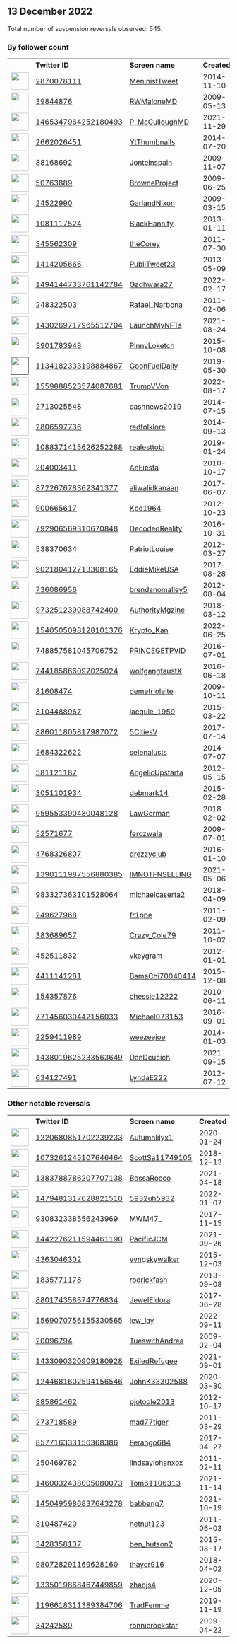 
## 13 December 2022
Total number of suspension reversals observed: 545.

### By follower count
<table><tr><th></th><th align="left">Twitter ID</th><th align="left">Screen name</th>
<th align="left">Created</th><th align="left">Status</th><th align="left">Suspended</th><th align="left">Followers</th>
<tr><td><a href="https://pbs.twimg.com/profile_images/1613490444738101248/H0Wzuh2N_normal.jpg"><img src="https://pbs.twimg.com/profile_images/1613490444738101248/H0Wzuh2N_normal.jpg" width="40px" height="40px" align="center"/></a></td><td><a href="https://twitter.com/intent/user?user_id=2870078111">2870078111</a></td><td><a href="https://twitter.com/MeninistTweet">MeninistTweet</a></td><td>2014-11-10</td><td align="center"></td><td></td><td>1241973</td></tr>
<tr><td><a href="https://pbs.twimg.com/profile_images/1396449966009298946/w0dvY7mp_normal.jpg"><img src="https://pbs.twimg.com/profile_images/1396449966009298946/w0dvY7mp_normal.jpg" width="40px" height="40px" align="center"/></a></td><td><a href="https://twitter.com/intent/user?user_id=39844876">39844876</a></td><td><a href="https://twitter.com/RWMaloneMD">RWMaloneMD</a></td><td>2009-05-13</td><td align="center"></td><td></td><td>1057727</td></tr>
<tr><td><a href="https://pbs.twimg.com/profile_images/1602632903296442368/yblrq-98_normal.jpg"><img src="https://pbs.twimg.com/profile_images/1602632903296442368/yblrq-98_normal.jpg" width="40px" height="40px" align="center"/></a></td><td><a href="https://twitter.com/intent/user?user_id=1465347964252180493">1465347964252180493</a></td><td><a href="https://twitter.com/P_McCulloughMD">P_McCulloughMD</a></td><td>2021-11-29</td><td align="center"></td><td>2022-10-07</td><td>771278</td></tr>
<tr><td><a href="https://pbs.twimg.com/profile_images/715809192309821441/zHIcqm9l_normal.jpg"><img src="https://pbs.twimg.com/profile_images/715809192309821441/zHIcqm9l_normal.jpg" width="40px" height="40px" align="center"/></a></td><td><a href="https://twitter.com/intent/user?user_id=2662026451">2662026451</a></td><td><a href="https://twitter.com/YtThumbnails">YtThumbnails</a></td><td>2014-07-20</td><td align="center"></td><td>2022-11-20</td><td>199946</td></tr>
<tr><td><a href="https://pbs.twimg.com/profile_images/1292835009582305284/9pV5wycg_normal.jpg"><img src="https://pbs.twimg.com/profile_images/1292835009582305284/9pV5wycg_normal.jpg" width="40px" height="40px" align="center"/></a></td><td><a href="https://twitter.com/intent/user?user_id=88168692">88168692</a></td><td><a href="https://twitter.com/Jonteinspain">Jonteinspain</a></td><td>2009-11-07</td><td align="center"></td><td>2022-12-12</td><td>118090</td></tr>
<tr><td><a href="https://pbs.twimg.com/profile_images/1617974587454619651/4e1W__Fx_normal.jpg"><img src="https://pbs.twimg.com/profile_images/1617974587454619651/4e1W__Fx_normal.jpg" width="40px" height="40px" align="center"/></a></td><td><a href="https://twitter.com/intent/user?user_id=50763889">50763889</a></td><td><a href="https://twitter.com/BrowneProject">BrowneProject</a></td><td>2009-06-25</td><td align="center"></td><td>2022-10-20</td><td>87986</td></tr>
<tr><td><a href="https://pbs.twimg.com/profile_images/125680899/twitter_normal.jpg"><img src="https://pbs.twimg.com/profile_images/125680899/twitter_normal.jpg" width="40px" height="40px" align="center"/></a></td><td><a href="https://twitter.com/intent/user?user_id=24522990">24522990</a></td><td><a href="https://twitter.com/GarlandNixon">GarlandNixon</a></td><td>2009-03-15</td><td align="center"></td><td>2022-11-22</td><td>76135</td></tr>
<tr><td><a href="https://pbs.twimg.com/profile_images/934926767873171456/UfQTSgRZ_normal.jpg"><img src="https://pbs.twimg.com/profile_images/934926767873171456/UfQTSgRZ_normal.jpg" width="40px" height="40px" align="center"/></a></td><td><a href="https://twitter.com/intent/user?user_id=1081117524">1081117524</a></td><td><a href="https://twitter.com/BlackHannity">BlackHannity</a></td><td>2013-01-11</td><td align="center"></td><td></td><td>70608</td></tr>
<tr><td><a href="https://pbs.twimg.com/profile_images/1625607309547151385/-MsLikv3_normal.jpg"><img src="https://pbs.twimg.com/profile_images/1625607309547151385/-MsLikv3_normal.jpg" width="40px" height="40px" align="center"/></a></td><td><a href="https://twitter.com/intent/user?user_id=345562309">345562309</a></td><td><a href="https://twitter.com/theCorey">theCorey</a></td><td>2011-07-30</td><td align="center"></td><td></td><td>50875</td></tr>
<tr><td><a href="https://pbs.twimg.com/profile_images/1622627599842172933/NQHo7LBA_normal.jpg"><img src="https://pbs.twimg.com/profile_images/1622627599842172933/NQHo7LBA_normal.jpg" width="40px" height="40px" align="center"/></a></td><td><a href="https://twitter.com/intent/user?user_id=1414205666">1414205666</a></td><td><a href="https://twitter.com/PubliTweet23">PubliTweet23</a></td><td>2013-05-09</td><td align="center"></td><td>2022-09-27</td><td>49678</td></tr>
<tr><td><a href="https://pbs.twimg.com/profile_images/1602667459211067393/VNXpVxM-_normal.jpg"><img src="https://pbs.twimg.com/profile_images/1602667459211067393/VNXpVxM-_normal.jpg" width="40px" height="40px" align="center"/></a></td><td><a href="https://twitter.com/intent/user?user_id=1494144733761142784">1494144733761142784</a></td><td><a href="https://twitter.com/Gadhwara27">Gadhwara27</a></td><td>2022-02-17</td><td align="center"></td><td>2022-03-27</td><td>43665</td></tr>
<tr><td><a href="https://pbs.twimg.com/profile_images/1481721440055476224/f8yrhXI8_normal.jpg"><img src="https://pbs.twimg.com/profile_images/1481721440055476224/f8yrhXI8_normal.jpg" width="40px" height="40px" align="center"/></a></td><td><a href="https://twitter.com/intent/user?user_id=248322503">248322503</a></td><td><a href="https://twitter.com/Rafael_Narbona">Rafael_Narbona</a></td><td>2011-02-06</td><td align="center"></td><td>2022-12-08</td><td>40835</td></tr>
<tr><td><a href="https://pbs.twimg.com/profile_images/1554881842486169600/jLwrTrJo_normal.jpg"><img src="https://pbs.twimg.com/profile_images/1554881842486169600/jLwrTrJo_normal.jpg" width="40px" height="40px" align="center"/></a></td><td><a href="https://twitter.com/intent/user?user_id=1430269717965512704">1430269717965512704</a></td><td><a href="https://twitter.com/LaunchMyNFTs">LaunchMyNFTs</a></td><td>2021-08-24</td><td align="center"></td><td>2022-12-01</td><td>32903</td></tr>
<tr><td><a href="https://pbs.twimg.com/profile_images/1351213267667079175/UsW-xWTE_normal.jpg"><img src="https://pbs.twimg.com/profile_images/1351213267667079175/UsW-xWTE_normal.jpg" width="40px" height="40px" align="center"/></a></td><td><a href="https://twitter.com/intent/user?user_id=3901783948">3901783948</a></td><td><a href="https://twitter.com/PinnyLoketch">PinnyLoketch</a></td><td>2015-10-08</td><td align="center"></td><td>2022-10-29</td><td>27840</td></tr>
<tr><td><a href=""><img src="" width="40px" height="40px" align="center"/></a></td><td><a href="https://twitter.com/intent/user?user_id=1134182333198884867">1134182333198884867</a></td><td><a href="https://twitter.com/GoonFuelDaily">GoonFuelDaily</a></td><td>2019-05-30</td><td align="center">🚫</td><td>2022-09-15</td><td>25060</td></tr>
<tr><td><a href="https://pbs.twimg.com/profile_images/1560187116159737856/C1zHWUI3_normal.jpg"><img src="https://pbs.twimg.com/profile_images/1560187116159737856/C1zHWUI3_normal.jpg" width="40px" height="40px" align="center"/></a></td><td><a href="https://twitter.com/intent/user?user_id=1559888523574087681">1559888523574087681</a></td><td><a href="https://twitter.com/TrumpVVon">TrumpVVon</a></td><td>2022-08-17</td><td align="center"></td><td>2022-10-04</td><td>21650</td></tr>
<tr><td><a href="https://pbs.twimg.com/profile_images/1603488431014830111/UInWhjry_normal.jpg"><img src="https://pbs.twimg.com/profile_images/1603488431014830111/UInWhjry_normal.jpg" width="40px" height="40px" align="center"/></a></td><td><a href="https://twitter.com/intent/user?user_id=2713025548">2713025548</a></td><td><a href="https://twitter.com/cashnews2019">cashnews2019</a></td><td>2014-07-15</td><td align="center"></td><td></td><td>19090</td></tr>
<tr><td><a href="https://pbs.twimg.com/profile_images/1343570643212615682/FmKS2KNh_normal.jpg"><img src="https://pbs.twimg.com/profile_images/1343570643212615682/FmKS2KNh_normal.jpg" width="40px" height="40px" align="center"/></a></td><td><a href="https://twitter.com/intent/user?user_id=2806597736">2806597736</a></td><td><a href="https://twitter.com/redfolklore">redfolklore</a></td><td>2014-09-13</td><td align="center"></td><td></td><td>18264</td></tr>
<tr><td><a href="https://pbs.twimg.com/profile_images/1614704561754619908/2F7vs2U5_normal.jpg"><img src="https://pbs.twimg.com/profile_images/1614704561754619908/2F7vs2U5_normal.jpg" width="40px" height="40px" align="center"/></a></td><td><a href="https://twitter.com/intent/user?user_id=1088371415626252288">1088371415626252288</a></td><td><a href="https://twitter.com/realesttobi">realesttobi</a></td><td>2019-01-24</td><td align="center"></td><td></td><td>15592</td></tr>
<tr><td><a href="https://pbs.twimg.com/profile_images/1146821407/festa_italiana_normal.jpg"><img src="https://pbs.twimg.com/profile_images/1146821407/festa_italiana_normal.jpg" width="40px" height="40px" align="center"/></a></td><td><a href="https://twitter.com/intent/user?user_id=204003411">204003411</a></td><td><a href="https://twitter.com/AnFiesta">AnFiesta</a></td><td>2010-10-17</td><td align="center"></td><td></td><td>15066</td></tr>
<tr><td><a href="https://pbs.twimg.com/profile_images/1394197084815839233/9zp3RALV_normal.jpg"><img src="https://pbs.twimg.com/profile_images/1394197084815839233/9zp3RALV_normal.jpg" width="40px" height="40px" align="center"/></a></td><td><a href="https://twitter.com/intent/user?user_id=872267678362341377">872267678362341377</a></td><td><a href="https://twitter.com/aliwalidkanaan">aliwalidkanaan</a></td><td>2017-06-07</td><td align="center"></td><td>2022-11-14</td><td>14120</td></tr>
<tr><td><a href="https://pbs.twimg.com/profile_images/1056666473647783937/hgfQ87Zv_normal.jpg"><img src="https://pbs.twimg.com/profile_images/1056666473647783937/hgfQ87Zv_normal.jpg" width="40px" height="40px" align="center"/></a></td><td><a href="https://twitter.com/intent/user?user_id=900665617">900665617</a></td><td><a href="https://twitter.com/Kpe1964">Kpe1964</a></td><td>2012-10-23</td><td align="center"></td><td></td><td>13957</td></tr>
<tr><td><a href="https://pbs.twimg.com/profile_images/1144078849174638597/XN_nwE-m_normal.jpg"><img src="https://pbs.twimg.com/profile_images/1144078849174638597/XN_nwE-m_normal.jpg" width="40px" height="40px" align="center"/></a></td><td><a href="https://twitter.com/intent/user?user_id=792906569310670848">792906569310670848</a></td><td><a href="https://twitter.com/DecodedReality">DecodedReality</a></td><td>2016-10-31</td><td align="center"></td><td></td><td>13227</td></tr>
<tr><td><a href="https://pbs.twimg.com/profile_images/1629971346800410625/BiNiLD_G_normal.jpg"><img src="https://pbs.twimg.com/profile_images/1629971346800410625/BiNiLD_G_normal.jpg" width="40px" height="40px" align="center"/></a></td><td><a href="https://twitter.com/intent/user?user_id=538370634">538370634</a></td><td><a href="https://twitter.com/PatriotLouise">PatriotLouise</a></td><td>2012-03-27</td><td align="center"></td><td></td><td>11277</td></tr>
<tr><td><a href="https://pbs.twimg.com/profile_images/1352464458367569921/aZorYp0H_normal.jpg"><img src="https://pbs.twimg.com/profile_images/1352464458367569921/aZorYp0H_normal.jpg" width="40px" height="40px" align="center"/></a></td><td><a href="https://twitter.com/intent/user?user_id=902180412713308165">902180412713308165</a></td><td><a href="https://twitter.com/EddieMikeUSA">EddieMikeUSA</a></td><td>2017-08-28</td><td align="center"></td><td></td><td>10695</td></tr>
<tr><td><a href="https://pbs.twimg.com/profile_images/1142299908512206848/zsJl8p4F_normal.jpg"><img src="https://pbs.twimg.com/profile_images/1142299908512206848/zsJl8p4F_normal.jpg" width="40px" height="40px" align="center"/></a></td><td><a href="https://twitter.com/intent/user?user_id=736086956">736086956</a></td><td><a href="https://twitter.com/brendanomalley5">brendanomalley5</a></td><td>2012-08-04</td><td align="center"></td><td></td><td>10526</td></tr>
<tr><td><a href="https://pbs.twimg.com/profile_images/973253068287442946/MGFjS82A_normal.jpg"><img src="https://pbs.twimg.com/profile_images/973253068287442946/MGFjS82A_normal.jpg" width="40px" height="40px" align="center"/></a></td><td><a href="https://twitter.com/intent/user?user_id=973251239088742400">973251239088742400</a></td><td><a href="https://twitter.com/AuthorityMgzine">AuthorityMgzine</a></td><td>2018-03-12</td><td align="center"></td><td>2022-11-28</td><td>10144</td></tr>
<tr><td><a href="https://pbs.twimg.com/profile_images/1627882136865763328/e-tgNaOa_normal.jpg"><img src="https://pbs.twimg.com/profile_images/1627882136865763328/e-tgNaOa_normal.jpg" width="40px" height="40px" align="center"/></a></td><td><a href="https://twitter.com/intent/user?user_id=1540505098128101376">1540505098128101376</a></td><td><a href="https://twitter.com/Krypto_Kan">Krypto_Kan</a></td><td>2022-06-25</td><td align="center"></td><td>2022-11-30</td><td>10048</td></tr>
<tr><td><a href="https://pbs.twimg.com/profile_images/1476284336026845184/6dDV2s3m_normal.jpg"><img src="https://pbs.twimg.com/profile_images/1476284336026845184/6dDV2s3m_normal.jpg" width="40px" height="40px" align="center"/></a></td><td><a href="https://twitter.com/intent/user?user_id=748857581045706752">748857581045706752</a></td><td><a href="https://twitter.com/PRINCEGETPVID">PRINCEGETPVID</a></td><td>2016-07-01</td><td align="center"></td><td>2022-12-09</td><td>9359</td></tr>
<tr><td><a href="https://pbs.twimg.com/profile_images/744186802555101188/KvWLikV-_normal.jpg"><img src="https://pbs.twimg.com/profile_images/744186802555101188/KvWLikV-_normal.jpg" width="40px" height="40px" align="center"/></a></td><td><a href="https://twitter.com/intent/user?user_id=744185866097025024">744185866097025024</a></td><td><a href="https://twitter.com/wolfgangfaustX">wolfgangfaustX</a></td><td>2016-06-18</td><td align="center"></td><td></td><td>8773</td></tr>
<tr><td><a href="https://pbs.twimg.com/profile_images/898670601723883521/pwCD-xUD_normal.jpg"><img src="https://pbs.twimg.com/profile_images/898670601723883521/pwCD-xUD_normal.jpg" width="40px" height="40px" align="center"/></a></td><td><a href="https://twitter.com/intent/user?user_id=81608474">81608474</a></td><td><a href="https://twitter.com/demetrioleite">demetrioleite</a></td><td>2009-10-11</td><td align="center"></td><td>2022-09-09</td><td>7458</td></tr>
<tr><td><a href="https://pbs.twimg.com/profile_images/1205875172319932481/osfdWqDv_normal.jpg"><img src="https://pbs.twimg.com/profile_images/1205875172319932481/osfdWqDv_normal.jpg" width="40px" height="40px" align="center"/></a></td><td><a href="https://twitter.com/intent/user?user_id=3104488967">3104488967</a></td><td><a href="https://twitter.com/jacquie_1959">jacquie_1959</a></td><td>2015-03-22</td><td align="center"></td><td></td><td>7274</td></tr>
<tr><td><a href="https://pbs.twimg.com/profile_images/1403077724923514882/akXiLMCs_normal.jpg"><img src="https://pbs.twimg.com/profile_images/1403077724923514882/akXiLMCs_normal.jpg" width="40px" height="40px" align="center"/></a></td><td><a href="https://twitter.com/intent/user?user_id=886011805817987072">886011805817987072</a></td><td><a href="https://twitter.com/5CitiesV">5CitiesV</a></td><td>2017-07-14</td><td align="center"></td><td>2022-07-16</td><td>7106</td></tr>
<tr><td><a href="https://pbs.twimg.com/profile_images/1411140668324515840/s0Ei5b9C_normal.jpg"><img src="https://pbs.twimg.com/profile_images/1411140668324515840/s0Ei5b9C_normal.jpg" width="40px" height="40px" align="center"/></a></td><td><a href="https://twitter.com/intent/user?user_id=2684322622">2684322622</a></td><td><a href="https://twitter.com/seIenalusts">seIenalusts</a></td><td>2014-07-07</td><td align="center"></td><td></td><td>6360</td></tr>
<tr><td><a href="https://pbs.twimg.com/profile_images/1256199144852635650/7Fih6GSx_normal.jpg"><img src="https://pbs.twimg.com/profile_images/1256199144852635650/7Fih6GSx_normal.jpg" width="40px" height="40px" align="center"/></a></td><td><a href="https://twitter.com/intent/user?user_id=581121187">581121187</a></td><td><a href="https://twitter.com/AngelicUpstarta">AngelicUpstarta</a></td><td>2012-05-15</td><td align="center"></td><td></td><td>5749</td></tr>
<tr><td><a href="https://pbs.twimg.com/profile_images/840549483217866752/YFAvclIB_normal.jpg"><img src="https://pbs.twimg.com/profile_images/840549483217866752/YFAvclIB_normal.jpg" width="40px" height="40px" align="center"/></a></td><td><a href="https://twitter.com/intent/user?user_id=3051101934">3051101934</a></td><td><a href="https://twitter.com/debmark14">debmark14</a></td><td>2015-02-28</td><td align="center"></td><td></td><td>5136</td></tr>
<tr><td><a href="https://pbs.twimg.com/profile_images/1621530108963213317/_GaQozow_normal.jpg"><img src="https://pbs.twimg.com/profile_images/1621530108963213317/_GaQozow_normal.jpg" width="40px" height="40px" align="center"/></a></td><td><a href="https://twitter.com/intent/user?user_id=959553390480048128">959553390480048128</a></td><td><a href="https://twitter.com/LawGorman">LawGorman</a></td><td>2018-02-02</td><td align="center"></td><td></td><td>5066</td></tr>
<tr><td><a href="https://pbs.twimg.com/profile_images/930769207200972800/DtIJ-1fz_normal.jpg"><img src="https://pbs.twimg.com/profile_images/930769207200972800/DtIJ-1fz_normal.jpg" width="40px" height="40px" align="center"/></a></td><td><a href="https://twitter.com/intent/user?user_id=52571677">52571677</a></td><td><a href="https://twitter.com/ferozwala">ferozwala</a></td><td>2009-07-01</td><td align="center">🚫</td><td>2022-11-25</td><td>4952</td></tr>
<tr><td><a href="https://pbs.twimg.com/profile_images/1624406581189156864/n1isAPgY_normal.jpg"><img src="https://pbs.twimg.com/profile_images/1624406581189156864/n1isAPgY_normal.jpg" width="40px" height="40px" align="center"/></a></td><td><a href="https://twitter.com/intent/user?user_id=4768326807">4768326807</a></td><td><a href="https://twitter.com/drezzyclub">drezzyclub</a></td><td>2016-01-10</td><td align="center"></td><td>2022-12-08</td><td>4603</td></tr>
<tr><td><a href="https://pbs.twimg.com/profile_images/1619414878116093952/juTqIf_F_normal.jpg"><img src="https://pbs.twimg.com/profile_images/1619414878116093952/juTqIf_F_normal.jpg" width="40px" height="40px" align="center"/></a></td><td><a href="https://twitter.com/intent/user?user_id=1390111987556880385">1390111987556880385</a></td><td><a href="https://twitter.com/IMNOTFNSELLING">IMNOTFNSELLING</a></td><td>2021-05-06</td><td align="center"></td><td>2022-08-21</td><td>4591</td></tr>
<tr><td><a href="https://pbs.twimg.com/profile_images/1628935608792932353/8s6lji_K_normal.jpg"><img src="https://pbs.twimg.com/profile_images/1628935608792932353/8s6lji_K_normal.jpg" width="40px" height="40px" align="center"/></a></td><td><a href="https://twitter.com/intent/user?user_id=983327363101528064">983327363101528064</a></td><td><a href="https://twitter.com/michaelcaserta2">michaelcaserta2</a></td><td>2018-04-09</td><td align="center"></td><td>2022-12-08</td><td>4551</td></tr>
<tr><td><a href="https://pbs.twimg.com/profile_images/1530040547792064513/rlJaJeXG_normal.jpg"><img src="https://pbs.twimg.com/profile_images/1530040547792064513/rlJaJeXG_normal.jpg" width="40px" height="40px" align="center"/></a></td><td><a href="https://twitter.com/intent/user?user_id=249627968">249627968</a></td><td><a href="https://twitter.com/fr1ppe">fr1ppe</a></td><td>2011-02-09</td><td align="center"></td><td>2022-11-08</td><td>4235</td></tr>
<tr><td><a href="https://pbs.twimg.com/profile_images/950889043583209473/c0InLF9R_normal.jpg"><img src="https://pbs.twimg.com/profile_images/950889043583209473/c0InLF9R_normal.jpg" width="40px" height="40px" align="center"/></a></td><td><a href="https://twitter.com/intent/user?user_id=383689657">383689657</a></td><td><a href="https://twitter.com/Crazy_Cole79">Crazy_Cole79</a></td><td>2011-10-02</td><td align="center"></td><td></td><td>3773</td></tr>
<tr><td><a href="https://pbs.twimg.com/profile_images/1612045840142532610/rE-maeM8_normal.jpg"><img src="https://pbs.twimg.com/profile_images/1612045840142532610/rE-maeM8_normal.jpg" width="40px" height="40px" align="center"/></a></td><td><a href="https://twitter.com/intent/user?user_id=452511832">452511832</a></td><td><a href="https://twitter.com/vkeygram">vkeygram</a></td><td>2012-01-01</td><td align="center"></td><td>2022-12-02</td><td>3409</td></tr>
<tr><td><a href="https://pbs.twimg.com/profile_images/1620460122479775744/sNbMMi5f_normal.jpg"><img src="https://pbs.twimg.com/profile_images/1620460122479775744/sNbMMi5f_normal.jpg" width="40px" height="40px" align="center"/></a></td><td><a href="https://twitter.com/intent/user?user_id=4411141281">4411141281</a></td><td><a href="https://twitter.com/BamaChi70040414">BamaChi70040414</a></td><td>2015-12-08</td><td align="center"></td><td></td><td>3354</td></tr>
<tr><td><a href="https://pbs.twimg.com/profile_images/635757540123410432/Lo_kVMtR_normal.png"><img src="https://pbs.twimg.com/profile_images/635757540123410432/Lo_kVMtR_normal.png" width="40px" height="40px" align="center"/></a></td><td><a href="https://twitter.com/intent/user?user_id=154357876">154357876</a></td><td><a href="https://twitter.com/chessie12222">chessie12222</a></td><td>2010-06-11</td><td align="center"></td><td>2022-10-13</td><td>3249</td></tr>
<tr><td><a href="https://pbs.twimg.com/profile_images/1623032950483783691/qjHDBt7W_normal.jpg"><img src="https://pbs.twimg.com/profile_images/1623032950483783691/qjHDBt7W_normal.jpg" width="40px" height="40px" align="center"/></a></td><td><a href="https://twitter.com/intent/user?user_id=771456030442156033">771456030442156033</a></td><td><a href="https://twitter.com/Michael073153">Michael073153</a></td><td>2016-09-01</td><td align="center"></td><td>2022-11-15</td><td>3001</td></tr>
<tr><td><a href="https://pbs.twimg.com/profile_images/1036278600826343425/4yg-qexw_normal.jpg"><img src="https://pbs.twimg.com/profile_images/1036278600826343425/4yg-qexw_normal.jpg" width="40px" height="40px" align="center"/></a></td><td><a href="https://twitter.com/intent/user?user_id=2259411989">2259411989</a></td><td><a href="https://twitter.com/weezeejoe">weezeejoe</a></td><td>2014-01-03</td><td align="center"></td><td></td><td>2791</td></tr>
<tr><td><a href="https://pbs.twimg.com/profile_images/1613339632996851714/CB9LTuvG_normal.jpg"><img src="https://pbs.twimg.com/profile_images/1613339632996851714/CB9LTuvG_normal.jpg" width="40px" height="40px" align="center"/></a></td><td><a href="https://twitter.com/intent/user?user_id=1438019625233563649">1438019625233563649</a></td><td><a href="https://twitter.com/DanDcucich">DanDcucich</a></td><td>2021-09-15</td><td align="center"></td><td></td><td>2768</td></tr>
<tr><td><a href="https://abs.twimg.com/sticky/default_profile_images/default_profile_normal.png"><img src="https://abs.twimg.com/sticky/default_profile_images/default_profile_normal.png" width="40px" height="40px" align="center"/></a></td><td><a href="https://twitter.com/intent/user?user_id=634127491">634127491</a></td><td><a href="https://twitter.com/LyndaE222">LyndaE222</a></td><td>2012-07-12</td><td align="center"></td><td>2022-12-12</td><td>2728</td></tr>
</table>

### Other notable reversals
<table><tr><th></th><th align="left">Twitter ID</th><th align="left">Screen name</th>
<th align="left">Created</th><th align="left">Status</th><th align="left">Suspended</th><th align="left">Followers</th>
<tr><td><a href="https://pbs.twimg.com/profile_images/1547487460594044928/ToBlDlv2_normal.jpg"><img src="https://pbs.twimg.com/profile_images/1547487460594044928/ToBlDlv2_normal.jpg" width="40px" height="40px" align="center"/></a></td><td><a href="https://twitter.com/intent/user?user_id=1220680851702239233">1220680851702239233</a></td><td><a href="https://twitter.com/Autumnlilyx1">Autumnlilyx1</a></td><td>2020-01-24</td><td align="center"></td><td>2022-12-11</td><td>1140</td></tr>
<tr><td><a href="https://pbs.twimg.com/profile_images/1522662306282295296/6sL_i9co_normal.jpg"><img src="https://pbs.twimg.com/profile_images/1522662306282295296/6sL_i9co_normal.jpg" width="40px" height="40px" align="center"/></a></td><td><a href="https://twitter.com/intent/user?user_id=1073261245107646464">1073261245107646464</a></td><td><a href="https://twitter.com/ScottSa11749105">ScottSa11749105</a></td><td>2018-12-13</td><td align="center"></td><td>2022-12-03</td><td>411</td></tr>
<tr><td><a href="https://pbs.twimg.com/profile_images/1438483412717813769/5atmr2WF_normal.jpg"><img src="https://pbs.twimg.com/profile_images/1438483412717813769/5atmr2WF_normal.jpg" width="40px" height="40px" align="center"/></a></td><td><a href="https://twitter.com/intent/user?user_id=1383788786207707138">1383788786207707138</a></td><td><a href="https://twitter.com/BossaRocco">BossaRocco</a></td><td>2021-04-18</td><td align="center"></td><td>2022-12-09</td><td>2246</td></tr>
<tr><td><a href="https://pbs.twimg.com/profile_images/1543697346973794305/qU816d2m_normal.jpg"><img src="https://pbs.twimg.com/profile_images/1543697346973794305/qU816d2m_normal.jpg" width="40px" height="40px" align="center"/></a></td><td><a href="https://twitter.com/intent/user?user_id=1479481317628821510">1479481317628821510</a></td><td><a href="https://twitter.com/5932uh5932">5932uh5932</a></td><td>2022-01-07</td><td align="center">👋</td><td>2022-09-22</td><td>152</td></tr>
<tr><td><a href="https://pbs.twimg.com/profile_images/1583622322577104896/pRvyZAdD_normal.jpg"><img src="https://pbs.twimg.com/profile_images/1583622322577104896/pRvyZAdD_normal.jpg" width="40px" height="40px" align="center"/></a></td><td><a href="https://twitter.com/intent/user?user_id=930832338556243969">930832338556243969</a></td><td><a href="https://twitter.com/MWM47_">MWM47_</a></td><td>2017-11-15</td><td align="center"></td><td>2022-12-09</td><td>352</td></tr>
<tr><td><a href="https://pbs.twimg.com/profile_images/1567395165458911237/8V5uw24L_normal.jpg"><img src="https://pbs.twimg.com/profile_images/1567395165458911237/8V5uw24L_normal.jpg" width="40px" height="40px" align="center"/></a></td><td><a href="https://twitter.com/intent/user?user_id=1442276211594461190">1442276211594461190</a></td><td><a href="https://twitter.com/PacificJCM">PacificJCM</a></td><td>2021-09-26</td><td align="center"></td><td>2022-11-26</td><td>376</td></tr>
<tr><td><a href="https://pbs.twimg.com/profile_images/1563973199939145728/8XgCrQWm_normal.jpg"><img src="https://pbs.twimg.com/profile_images/1563973199939145728/8XgCrQWm_normal.jpg" width="40px" height="40px" align="center"/></a></td><td><a href="https://twitter.com/intent/user?user_id=4363046302">4363046302</a></td><td><a href="https://twitter.com/yvngskywalker">yvngskywalker</a></td><td>2015-12-03</td><td align="center"></td><td>2022-12-03</td><td>113</td></tr>
<tr><td><a href="https://pbs.twimg.com/profile_images/1509821702116544512/Iihf8Sz1_normal.jpg"><img src="https://pbs.twimg.com/profile_images/1509821702116544512/Iihf8Sz1_normal.jpg" width="40px" height="40px" align="center"/></a></td><td><a href="https://twitter.com/intent/user?user_id=1835771178">1835771178</a></td><td><a href="https://twitter.com/rodrickfash">rodrickfash</a></td><td>2013-09-08</td><td align="center"></td><td>2022-12-03</td><td>158</td></tr>
<tr><td><a href="https://pbs.twimg.com/profile_images/1614630171394334723/lHdhM3KX_normal.jpg"><img src="https://pbs.twimg.com/profile_images/1614630171394334723/lHdhM3KX_normal.jpg" width="40px" height="40px" align="center"/></a></td><td><a href="https://twitter.com/intent/user?user_id=880174358374776834">880174358374776834</a></td><td><a href="https://twitter.com/JewelEldora">JewelEldora</a></td><td>2017-06-28</td><td align="center"></td><td>2022-11-23</td><td>1870</td></tr>
<tr><td><a href="https://pbs.twimg.com/profile_images/1569070920152522753/DltnX03C_normal.jpg"><img src="https://pbs.twimg.com/profile_images/1569070920152522753/DltnX03C_normal.jpg" width="40px" height="40px" align="center"/></a></td><td><a href="https://twitter.com/intent/user?user_id=1569070756155330565">1569070756155330565</a></td><td><a href="https://twitter.com/lew_lay">lew_lay</a></td><td>2022-09-11</td><td align="center"></td><td>2022-12-03</td><td>23</td></tr>
<tr><td><a href="https://pbs.twimg.com/profile_images/1626714889992519694/02GMoIaZ_normal.jpg"><img src="https://pbs.twimg.com/profile_images/1626714889992519694/02GMoIaZ_normal.jpg" width="40px" height="40px" align="center"/></a></td><td><a href="https://twitter.com/intent/user?user_id=20096794">20096794</a></td><td><a href="https://twitter.com/TueswithAndrea">TueswithAndrea</a></td><td>2009-02-04</td><td align="center"></td><td>2022-12-12</td><td>592</td></tr>
<tr><td><a href="https://pbs.twimg.com/profile_images/1433090536454434817/n7WxadNz_normal.jpg"><img src="https://pbs.twimg.com/profile_images/1433090536454434817/n7WxadNz_normal.jpg" width="40px" height="40px" align="center"/></a></td><td><a href="https://twitter.com/intent/user?user_id=1433090320909180928">1433090320909180928</a></td><td><a href="https://twitter.com/ExiledRefugee">ExiledRefugee</a></td><td>2021-09-01</td><td align="center"></td><td>2022-11-07</td><td>221</td></tr>
<tr><td><a href="https://pbs.twimg.com/profile_images/1480410197902467072/NrmOD6Up_normal.jpg"><img src="https://pbs.twimg.com/profile_images/1480410197902467072/NrmOD6Up_normal.jpg" width="40px" height="40px" align="center"/></a></td><td><a href="https://twitter.com/intent/user?user_id=1244681602594156546">1244681602594156546</a></td><td><a href="https://twitter.com/JohnK33302588">JohnK33302588</a></td><td>2020-03-30</td><td align="center"></td><td>2022-12-09</td><td>374</td></tr>
<tr><td><a href="https://pbs.twimg.com/profile_images/1458484037295607810/IQGNLRtC_normal.jpg"><img src="https://pbs.twimg.com/profile_images/1458484037295607810/IQGNLRtC_normal.jpg" width="40px" height="40px" align="center"/></a></td><td><a href="https://twitter.com/intent/user?user_id=885861462">885861462</a></td><td><a href="https://twitter.com/pjotoole2013">pjotoole2013</a></td><td>2012-10-17</td><td align="center"></td><td>2022-12-09</td><td>379</td></tr>
<tr><td><a href="https://pbs.twimg.com/profile_images/934576831319232512/p2-CGhHt_normal.jpg"><img src="https://pbs.twimg.com/profile_images/934576831319232512/p2-CGhHt_normal.jpg" width="40px" height="40px" align="center"/></a></td><td><a href="https://twitter.com/intent/user?user_id=273718589">273718589</a></td><td><a href="https://twitter.com/mad77tiger">mad77tiger</a></td><td>2011-03-29</td><td align="center"></td><td>2022-12-02</td><td>56</td></tr>
<tr><td><a href="https://pbs.twimg.com/profile_images/1150676148591976448/tp9aHr12_normal.png"><img src="https://pbs.twimg.com/profile_images/1150676148591976448/tp9aHr12_normal.png" width="40px" height="40px" align="center"/></a></td><td><a href="https://twitter.com/intent/user?user_id=857716333156368386">857716333156368386</a></td><td><a href="https://twitter.com/Ferahgo684">Ferahgo684</a></td><td>2017-04-27</td><td align="center"></td><td>2022-12-09</td><td>541</td></tr>
<tr><td><a href="https://pbs.twimg.com/profile_images/1602833569579237377/B4Vt6PLN_normal.jpg"><img src="https://pbs.twimg.com/profile_images/1602833569579237377/B4Vt6PLN_normal.jpg" width="40px" height="40px" align="center"/></a></td><td><a href="https://twitter.com/intent/user?user_id=250469782">250469782</a></td><td><a href="https://twitter.com/lindsaylohanxox">lindsaylohanxox</a></td><td>2011-02-11</td><td align="center">🚫</td><td>2022-12-03</td><td>320</td></tr>
<tr><td><a href="https://pbs.twimg.com/profile_images/1619404762310492160/DiIE2rfz_normal.jpg"><img src="https://pbs.twimg.com/profile_images/1619404762310492160/DiIE2rfz_normal.jpg" width="40px" height="40px" align="center"/></a></td><td><a href="https://twitter.com/intent/user?user_id=1460032438005080073">1460032438005080073</a></td><td><a href="https://twitter.com/Tom61106313">Tom61106313</a></td><td>2021-11-14</td><td align="center"></td><td>2022-11-28</td><td>36</td></tr>
<tr><td><a href="https://pbs.twimg.com/profile_images/1451352981769789441/pYRcmTap_normal.jpg"><img src="https://pbs.twimg.com/profile_images/1451352981769789441/pYRcmTap_normal.jpg" width="40px" height="40px" align="center"/></a></td><td><a href="https://twitter.com/intent/user?user_id=1450495986837643278">1450495986837643278</a></td><td><a href="https://twitter.com/babbang7">babbang7</a></td><td>2021-10-19</td><td align="center"></td><td>2022-12-07</td><td>6</td></tr>
<tr><td><a href="https://pbs.twimg.com/profile_images/1621670557216391169/2rBmqDpW_normal.jpg"><img src="https://pbs.twimg.com/profile_images/1621670557216391169/2rBmqDpW_normal.jpg" width="40px" height="40px" align="center"/></a></td><td><a href="https://twitter.com/intent/user?user_id=310487420">310487420</a></td><td><a href="https://twitter.com/netnut123">netnut123</a></td><td>2011-06-03</td><td align="center"></td><td>2022-10-29</td><td>2058</td></tr>
<tr><td><a href="https://abs.twimg.com/sticky/default_profile_images/default_profile_normal.png"><img src="https://abs.twimg.com/sticky/default_profile_images/default_profile_normal.png" width="40px" height="40px" align="center"/></a></td><td><a href="https://twitter.com/intent/user?user_id=3428358137">3428358137</a></td><td><a href="https://twitter.com/ben_hutson2">ben_hutson2</a></td><td>2015-08-17</td><td align="center">🔒</td><td>2022-11-30</td><td>1</td></tr>
<tr><td><a href="https://pbs.twimg.com/profile_images/1627565024712527872/dTo7hG-a_normal.jpg"><img src="https://pbs.twimg.com/profile_images/1627565024712527872/dTo7hG-a_normal.jpg" width="40px" height="40px" align="center"/></a></td><td><a href="https://twitter.com/intent/user?user_id=980728291169628160">980728291169628160</a></td><td><a href="https://twitter.com/thayer916">thayer916</a></td><td>2018-04-02</td><td align="center"></td><td>2022-10-29</td><td>2350</td></tr>
<tr><td><a href="https://pbs.twimg.com/profile_images/1364840365119836161/MM-s5Ooi_normal.jpg"><img src="https://pbs.twimg.com/profile_images/1364840365119836161/MM-s5Ooi_normal.jpg" width="40px" height="40px" align="center"/></a></td><td><a href="https://twitter.com/intent/user?user_id=1335019868467449859">1335019868467449859</a></td><td><a href="https://twitter.com/zhaojs4">zhaojs4</a></td><td>2020-12-05</td><td align="center"></td><td>2022-11-25</td><td>229</td></tr>
<tr><td><a href="https://pbs.twimg.com/profile_images/1206601147886297090/z28ZsYMO_normal.jpg"><img src="https://pbs.twimg.com/profile_images/1206601147886297090/z28ZsYMO_normal.jpg" width="40px" height="40px" align="center"/></a></td><td><a href="https://twitter.com/intent/user?user_id=1196618311389384706">1196618311389384706</a></td><td><a href="https://twitter.com/TradFemme">TradFemme</a></td><td>2019-11-19</td><td align="center"></td><td>2022-12-09</td><td>141</td></tr>
<tr><td><a href="https://pbs.twimg.com/profile_images/1201487701679255552/-NZJVVp0_normal.jpg"><img src="https://pbs.twimg.com/profile_images/1201487701679255552/-NZJVVp0_normal.jpg" width="40px" height="40px" align="center"/></a></td><td><a href="https://twitter.com/intent/user?user_id=34242589">34242589</a></td><td><a href="https://twitter.com/ronnierockstar">ronnierockstar</a></td><td>2009-04-22</td><td align="center"></td><td>2022-12-01</td><td>1266</td></tr>
</table>
